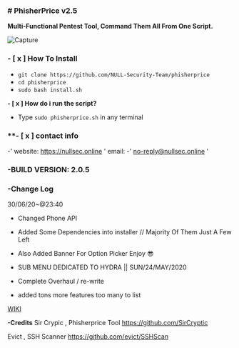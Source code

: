 ### # PhisherPrice v2.5
**Multi-Functional Pentest Tool, Command Them All From One Script.**

![Capture](https://user-images.githubusercontent.com/48811414/86183623-58bca500-bb2a-11ea-9e4b-7a23e3a45302.PNG)

### **- [ x ] How To Install**

- `git clone https://github.com/NULL-Security-Team/phisherprice`
- `cd phisherprice`
-  `sudo bash install.sh`


**- [ x ] How do i run the script?**

-  Type `sudo phisherprice.sh` in any terminal

###  **- [ x ] contact info
-' website: https://nullsec.online ' email:
-' no-reply@nullsec.online '

### **-BUILD VERSION: 2.0.5**

### **-Change Log**
30/06/20~@23:40

- Changed Phone API 
- Added Some Dependencies into installer // Majority Of Them Just A Few Left
-  Also Added Banner For Option Picker Enjoy 😎

- SUB MENU DEDICATED TO HYDRA || SUN/24/MAY/2020
-  Complete Overhaul / re-write
-  added tons more features too many to list

[WIKI](https://github.com/NULL-Security-Team/phisherprice/wiki)


**-Credits**
Sir Crypic , Phisherprice Tool
https://github.com/SirCryptic

Evict , SSH Scanner
https://github.com/evict/SSHScan
